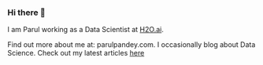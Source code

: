 ### Hi there 👋

I am Parul working as a Data Scientist at [H2O.ai](www.h2o.ai). 

Find out more about me at: parulpandey.com. I occasionally blog about Data Science. Check out my latest articles [here](https://github.com/parulnith/Data-Science-Articles/blob/main/README.md)

